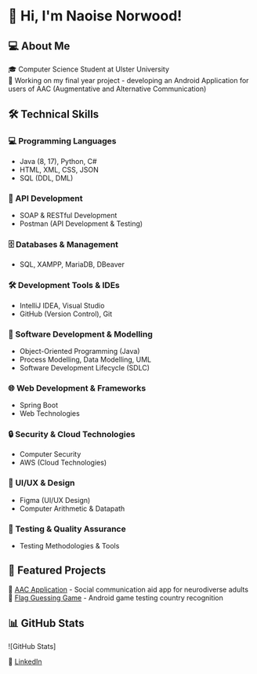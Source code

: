 
# 👋 Hi, I'm Naoise Norwood!

## 💻 About Me
🎓 Computer Science Student at Ulster University  
🚀 Working on my final year project - developing an Android Application for users of AAC (Augmentative and Alternative Communication)   

## 🛠️ Technical Skills

### 💻 Programming Languages
- Java (8, 17), Python, C#
- HTML, XML, CSS, JSON
- SQL (DDL, DML)

### 🔗 API Development
- SOAP & RESTful Development
- Postman (API Development & Testing)

### 🗄️ Databases & Management
- SQL, XAMPP, MariaDB, DBeaver

### 🛠️ Development Tools & IDEs
- IntelliJ IDEA, Visual Studio
- GitHub (Version Control), Git

### 🎯 Software Development & Modelling
- Object-Oriented Programming (Java)
- Process Modelling, Data Modelling, UML
- Software Development Lifecycle (SDLC)

### 🌐 Web Development & Frameworks
- Spring Boot
- Web Technologies

### 🔒 Security & Cloud Technologies
- Computer Security
- AWS (Cloud Technologies)

### 🎨 UI/UX & Design
- Figma (UI/UX Design)
- Computer Arithmetic & Datapath

### 🧪 Testing & Quality Assurance
- Testing Methodologies & Tools

## 🌟 Featured Projects
🚀 [AAC Application]() - Social communication aid app for neurodiverse adults  
🎨 [Flag Guessing Game]() - Android game testing country recognition  

## 📊 GitHub Stats
![GitHub Stats]

🔗 [LinkedIn](www.linkedin.com/in/naoise-norwood-a03777199)

<!--

## 💻 About Me
🎓 Computer Science Student at Ulster University  
🚀 Working on my final year project - developing an Android Application for users of AAC (Augmentative and Alternative Communication)   

## 🛠️ Skills
- Java, Python
- Android Development (Jetpack Compose, XML)
- UI/UX Design (Figma)

## 🌟 Featured Projects

## 📊 GitHub Stats
![GitHub Stats]

🔗 [LinkedIn](www.linkedin.com/in/naoise-norwood-a03777199)

-->

